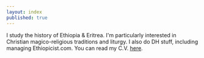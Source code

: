 ```yaml
---
layout: index
published: true
---
```

I study the history of Ethiopia & Eritrea.
I'm particularly interested in Christian magico-religious traditions and liturgy.
I also do DH stuff, including managing Ethiopicist.com.
You can read my C.V. [here](curriculum-vitae.html).
